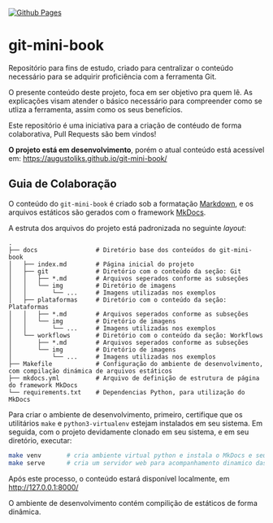 [![Github Pages](https://github.com/augustoliks/git-mini-book/actions/workflows/ci.yml/badge.svg?branch=main)](https://github.com/augustoliks/git-mini-book/actions/workflows/ci.yml)

# git-mini-book

Repositório para fins de estudo, criado para centralizar o conteúdo necessário para se adquirir proficiência com a ferramenta Git. 

O presente conteúdo deste projeto, foca em ser objetivo pra quem lê. As explicações visam atender o básico necessário para compreender como se utliza a ferramenta, assim como os seus benefícios.

Este repositório é uma iniciativa para a criação de contéudo de forma colaborativa, Pull Requests são bem vindos!

**O projeto está em desenvolvimento**, porém o atual conteúdo está acessível em: https://augustoliks.github.io/git-mini-book/ 

## Guia de Colaboração

O conteúdo do `git-mini-book` é criado sob a formatação [Markdown](https://pt.wikipedia.org/wiki/Markdown), e os arquivos estáticos são gerados com o framework [MkDocs](https://www.mkdocs.org/).

A estruta dos arquivos do projeto está padronizada no seguinte *layout*:

```shell
.
├── docs                # Diretório base dos conteúdos do git-mini-book 
│   ├── index.md        # Página inicial do projeto
│   ├── git             # Diretório com o conteúdo da seção: Git
│   │   ├── *.md        # Arquivos seperados conforme as subseções
│   │   └── img         # Diretório de imagens
│   │       └── ...     # Imagens utilizadas nos exemplos
│   ├── plataformas     # Diretório com o conteúdo da seção: Plataformas
│   │   ├── *.md        # Arquivos seperados conforme as subseções
│   │   └── img         # Diretório de imagens
│   │       └── ...     # Imagens utilizadas nos exemplos
│   └── workflows       # Diretório com o conteúdo da seção: Workflows
│       ├── *.md        # Arquivos seperados conforme as subseções
│       └── img         # Diretório de imagens
│           └── ...     # Imagens utilizadas nos exemplos
├── Makefile            # Configuração do ambiente de desenvolvimento, com compilação dinámica de arquivos estáticos   
├── mkdocs.yml          # Arquivo de definição de estrutura de página do framework MkDocs 
└── requirements.txt    # Dependencias Python, para utilização do MkDocs
```

Para criar o ambiente de desenvolvimento, primeiro, certifique que os utilitários `make` e `python3-virtualenv` estejam instalados em seu sistema. Em seguida, com o projeto devidamente clonado em seu sistema, e em seu diretório, executar:

```bash  
make venv       # cria ambiente virtual python e instala o MkDocs e seus plugins
make serve      # cria um servidor web para acompanhamento dinamico das mudanças feitas localmente 
```

Após este processo, o conteúdo estará disponível localmente, em http://127.0.0.1:8000/

O ambiente de desenvolvimento contém compilição de estáticos de forma dinâmica.
